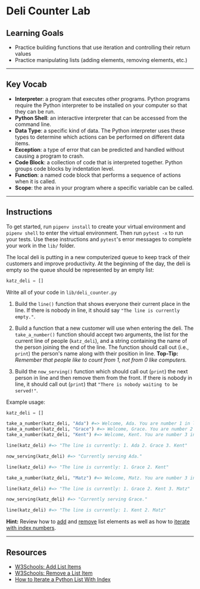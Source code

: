# Deli Counter Lab

## Learning Goals

- Practice building functions that use iteration and controlling their return
  values
- Practice manipulating lists (adding elements, removing elements, etc.)

***

## Key Vocab

- **Interpreter**: a program that executes other programs. Python programs
require the Python interpreter to be installed on your computer so that they
can be run.
- **Python Shell**: an interactive interpreter that can be accessed from the
command line.
- **Data Type**: a specific kind of data. The Python interpreter uses these
types to determine which actions can be performed on different data items.
- **Exception**: a type of error that can be predicted and handled without
causing a program to crash.
- **Code Block**: a collection of code that is interpreted together. Python
groups code blocks by indentation level.
- **Function**: a named code block that performs a sequence of actions when it
is called.
- **Scope**: the area in your program where a specific variable can be called.

***

## Instructions

To get started, run `pipenv install` to create your virtual environment and
`pipenv shell` to enter the virtual environment. Then run `pytest -x` to run
your tests. Use these instructions and `pytest`'s error messages to complete
your work in the `lib/` folder.

The local deli is putting in a new computerized queue to keep track of their
customers and improve productivity. At the beginning of the day, the deli is
empty so the queue should be represented by an empty list:

```py
katz_deli = []
```

Write all of your code in `lib/deli_counter.py`

1. Build the `line()` function that shows everyone their current place in the
   line. If there is nobody in line, it should say `"The line is currently
   empty."`.

2. Build a function that a new customer will use when entering the deli. The
   `take_a_number()` function should accept two arguments, the list for the
   current line of people (`katz_deli`), and a string containing the name of the
   person joining the end of the line. The function should call out (i.e.,
   `print`) the person's name along with their position in line. **Top-Tip:**
   _Remember that people like to count from 1, not from 0 like computers._

3. Build the `now_serving()` function which should call out (`print`) the next
   person in line and then remove them from the front. If there is nobody in
   line, it should call out (`print`) that `"There is nobody waiting to be
   served!"`.

Example usage:

```py
katz_deli = []

take_a_number(katz_deli, "Ada") #=> Welcome, Ada. You are number 1 in line.
take_a_number(katz_deli, "Grace") #=> Welcome, Grace. You are number 2 in line.
take_a_number(katz_deli, "Kent") #=> Welcome, Kent. You are number 3 in line.

line(katz_deli) #=> "The line is currently: 1. Ada 2. Grace 3. Kent"

now_serving(katz_deli) #=> "Currently serving Ada."

line(katz_deli) #=> "The line is currently: 1. Grace 2. Kent"

take_a_number(katz_deli, "Matz") #=> Welcome, Matz. You are number 3 in line.

line(katz_deli) #=> "The line is currently: 1. Grace 2. Kent 3. Matz"

now_serving(katz_deli) #=> "Currently serving Grace."

line(katz_deli) #=> "The line is currently: 1. Kent 2. Matz"
```

**Hint:** Review how to [add][add-to-list] and [remove][remove-from-list] list
elements as well as how to [iterate with index numbers][iterate-with-index].

***

## Resources

- [W3Schools: Add List Items][add-to-list]
- [W3Schools: Remove a List Item][remove-from-list]
- [How to Iterate a Python List With Index][iterate-with-index]

[add-to-list]: https://www.w3schools.com/python/python_lists_add.asp
[remove-from-list]: https://www.w3schools.com/python/gloss_python_remove_list_items.asp
[iterate-with-index]: https://www.techieheap.com/how-to-iterate-a-python-list-with-index/
